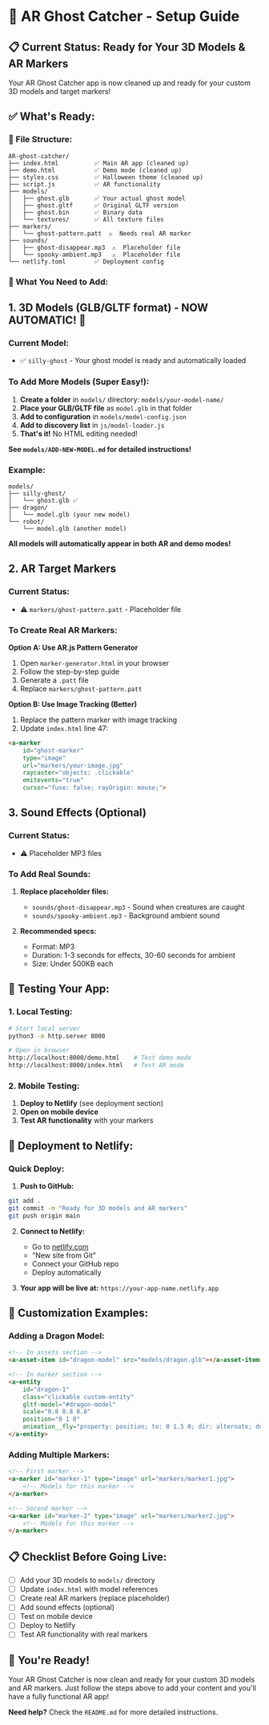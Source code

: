 # 🎯 AR Ghost Catcher - Setup Guide

## 📋 **Current Status: Ready for Your 3D Models & AR Markers**

Your AR Ghost Catcher app is now cleaned up and ready for your custom 3D models and target markers!

## ✅ **What's Ready:**

### **📁 File Structure:**
```
AR-ghost-catcher/
├── index.html          ✅ Main AR app (cleaned up)
├── demo.html           ✅ Demo mode (cleaned up)
├── styles.css          ✅ Halloween theme (cleaned up)
├── script.js           ✅ AR functionality
├── models/
│   ├── ghost.glb       ✅ Your actual ghost model
│   ├── ghost.gltf      ✅ Original GLTF version
│   ├── ghost.bin       ✅ Binary data
│   └── textures/       ✅ All texture files
├── markers/
│   └── ghost-pattern.patt  ⚠️  Needs real AR marker
├── sounds/
│   ├── ghost-disappear.mp3  ⚠️  Placeholder file
│   └── spooky-ambient.mp3   ⚠️  Placeholder file
└── netlify.toml        ✅ Deployment config
```

### **🎯 What You Need to Add:**

## **1. 3D Models (GLB/GLTF format) - NOW AUTOMATIC! 🎉**

### **Current Model:**
- ✅ `silly-ghost` - Your ghost model is ready and automatically loaded

### **To Add More Models (Super Easy!):**
1. **Create a folder** in `models/` directory: `models/your-model-name/`
2. **Place your GLB/GLTF file** as `model.glb` in that folder
3. **Add to configuration** in `models/model-config.json`
4. **Add to discovery list** in `js/model-loader.js`
5. **That's it!** No HTML editing needed!

**See `models/ADD-NEW-MODEL.md` for detailed instructions!**

### **Example:**
```
models/
├── silly-ghost/
│   └── ghost.glb ✅
├── dragon/
│   └── model.glb (your new model)
└── robot/
    └── model.glb (another model)
```

**All models will automatically appear in both AR and demo modes!**

## **2. AR Target Markers**

### **Current Status:**
- ⚠️ `markers/ghost-pattern.patt` - Placeholder file

### **To Create Real AR Markers:**

**Option A: Use AR.js Pattern Generator**
1. Open `marker-generator.html` in your browser
2. Follow the step-by-step guide
3. Generate a `.patt` file
4. Replace `markers/ghost-pattern.patt`

**Option B: Use Image Tracking (Better)**
1. Replace the pattern marker with image tracking
2. Update `index.html` line 47:
```html
<a-marker 
    id="ghost-marker" 
    type="image" 
    url="markers/your-image.jpg"
    raycaster="objects: .clickable"
    emitevents="true"
    cursor="fuse: false; rayOrigin: mouse;">
```

## **3. Sound Effects (Optional)**

### **Current Status:**
- ⚠️ Placeholder MP3 files

### **To Add Real Sounds:**
1. **Replace placeholder files:**
   - `sounds/ghost-disappear.mp3` - Sound when creatures are caught
   - `sounds/spooky-ambient.mp3` - Background ambient sound

2. **Recommended specs:**
   - Format: MP3
   - Duration: 1-3 seconds for effects, 30-60 seconds for ambient
   - Size: Under 500KB each

## **🚀 Testing Your App:**

### **1. Local Testing:**
```bash
# Start local server
python3 -m http.server 8000

# Open in browser
http://localhost:8000/demo.html    # Test demo mode
http://localhost:8000/index.html   # Test AR mode
```

### **2. Mobile Testing:**
1. **Deploy to Netlify** (see deployment section)
2. **Open on mobile device**
3. **Test AR functionality** with your markers

## **📱 Deployment to Netlify:**

### **Quick Deploy:**
1. **Push to GitHub:**
```bash
git add .
git commit -m "Ready for 3D models and AR markers"
git push origin main
```

2. **Connect to Netlify:**
   - Go to [netlify.com](https://netlify.com)
   - "New site from Git"
   - Connect your GitHub repo
   - Deploy automatically

3. **Your app will be live at:**
   `https://your-app-name.netlify.app`

## **🔧 Customization Examples:**

### **Adding a Dragon Model:**
```html
<!-- In assets section -->
<a-asset-item id="dragon-model" src="models/dragon.glb"></a-asset-item>

<!-- In marker section -->
<a-entity 
    id="dragon-1"
    class="clickable custom-entity"
    gltf-model="#dragon-model"
    scale="0.8 0.8 0.8"
    position="0 1 0"
    animation__fly="property: position; to: 0 1.5 0; dir: alternate; dur: 3000; loop: true;">
</a-entity>
```

### **Adding Multiple Markers:**
```html
<!-- First marker -->
<a-marker id="marker-1" type="image" url="markers/marker1.jpg">
    <!-- Models for this marker -->
</a-marker>

<!-- Second marker -->
<a-marker id="marker-2" type="image" url="markers/marker2.jpg">
    <!-- Models for this marker -->
</a-marker>
```

## **📋 Checklist Before Going Live:**

- [ ] Add your 3D models to `models/` directory
- [ ] Update `index.html` with model references
- [ ] Create real AR markers (replace placeholder)
- [ ] Add sound effects (optional)
- [ ] Test on mobile device
- [ ] Deploy to Netlify
- [ ] Test AR functionality with real markers

## **🎉 You're Ready!**

Your AR Ghost Catcher is now clean and ready for your custom 3D models and AR markers. Just follow the steps above to add your content and you'll have a fully functional AR app!

**Need help?** Check the `README.md` for more detailed instructions.
